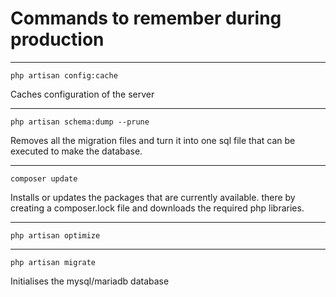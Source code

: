 # Commands to remember during production

---
    php artisan config:cache
Caches configuration of the server

--- 
    php artisan schema:dump --prune
Removes all the migration files and turn it into one sql 
file that can be executed to make the database.

---
    composer update
Installs or updates the packages that are currently available. 
there by creating a composer.lock file and downloads 
the required php libraries.

---
    php artisan optimize

---
    php artisan migrate
Initialises the mysql/mariadb database
